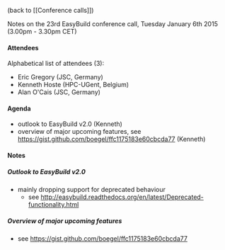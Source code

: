 (back to [[Conference calls]])

Notes on the 23rd EasyBuild conference call, Tuesday January 6th 2015 (3.00pm - 3.30pm CET)

#### Attendees

Alphabetical list of attendees (3):

* Eric Gregory (JSC, Germany)
* Kenneth Hoste (HPC-UGent, Belgium)
* Alan O'Cais (JSC, Germany)


#### Agenda

   * outlook to EasyBuild v2.0 (Kenneth)
   * overview of major upcoming features, see https://gist.github.com/boegel/ffc1175183e60cbcda77 (Kenneth)


#### Notes

##### Outlook to EasyBuild v2.0

* mainly dropping support for deprecated behaviour
   * see http://easybuild.readthedocs.org/en/latest/Deprecated-functionality.html

##### Overview of major upcoming features

 * see https://gist.github.com/boegel/ffc1175183e60cbcda77